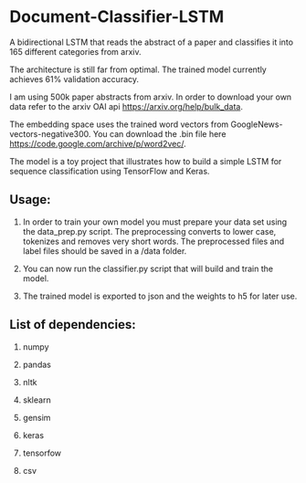 # Document-Classifier-LSTM
A bidirectional LSTM that reads the abstract of a paper and classifies it into 165 different categories from arxiv.

The architecture is still far from optimal. The trained model currently achieves 61% validation accuracy.

I am using 500k paper abstracts from arxiv. In order to download your own data refer to the arxiv OAI api https://arxiv.org/help/bulk_data.

The embedding space uses the trained word vectors from GoogleNews-vectors-negative300. You can download the .bin file here https://code.google.com/archive/p/word2vec/. 

The model is a toy project that illustrates how to build a simple LSTM for sequence classification using TensorFlow and Keras.


## Usage:

1) In order to train your own model you must prepare your data set using the data_prep.py script. The preprocessing converts to lower case, tokenizes and removes very short words. The preprocessed files and label files should be saved in a /data folder.

2) You can now run the classifier.py script that will build and train the model.

3) The trained model is exported to json and the weights to h5 for later use.


## List of dependencies:

1) numpy

2) pandas

3) nltk

4) sklearn

5) gensim

6) keras

7) tensorfow

8) csv
